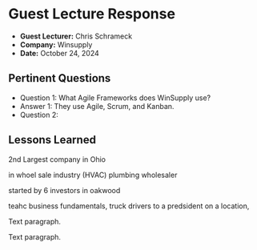 # Guest Lecture Response
* **Guest Lecturer:** Chris Schrameck
* **Company:** Winsupply
* **Date:** October 24, 2024

## Pertinent Questions
* Question 1: What Agile Frameworks does WinSupply use? 
* Answer 1: They use Agile, Scrum, and Kanban.
* Question 2: 

## Lessons Learned
2nd Largest company in Ohio

in whoel sale industry (HVAC) plumbing wholesaler

started by 6 investors in oakwood

teahc business fundamentals, truck drivers to a predsident on a location, 





Text paragraph.

Text paragraph.
